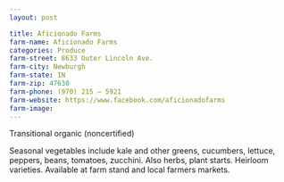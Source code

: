 ```yaml
---
layout: post

title: Aficionado Farms
farm-name: Aficionado Farms
categories: Produce
farm-street: 8633 Outer Lincoln Ave.
farm-city: Newburgh
farm-state: IN
farm-zip: 47630
farm-phone: (970) 215 – 5921
farm-website: https://www.facebook.com/aficionadofarms
farm-image: 
---
```


<!-- 
THIS IS A COMMENT, it will not show on the website. anything after this section will show to the public. Below this line will be the description. You can use several paragraphs. 
-->

Transitional organic (noncertified)

Seasonal vegetables include kale and other greens, cucumbers, lettuce, peppers, beans, tomatoes, zucchini. Also herbs, plant starts. Heirloom varieties. Available at farm stand and local farmers markets.